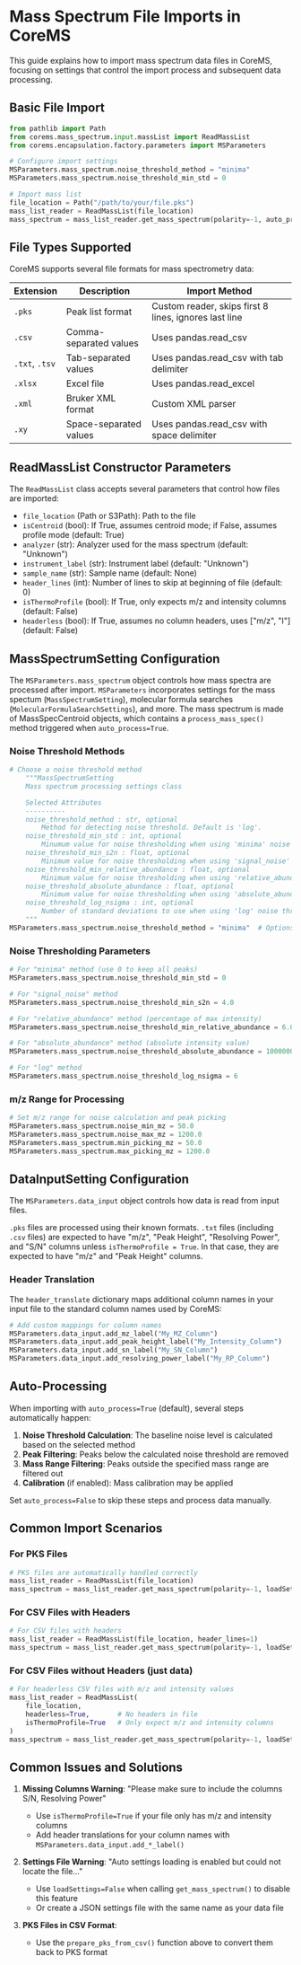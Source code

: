 # Mass Spectrum File Imports in CoreMS

This guide explains how to import mass spectrum data files in CoreMS, focusing on settings that control the import process and subsequent data processing.

## Basic File Import

```python
from pathlib import Path
from corems.mass_spectrum.input.massList import ReadMassList
from corems.encapsulation.factory.parameters import MSParameters

# Configure import settings
MSParameters.mass_spectrum.noise_threshold_method = "minima"
MSParameters.mass_spectrum.noise_threshold_min_std = 0

# Import mass list
file_location = Path("/path/to/your/file.pks")
mass_list_reader = ReadMassList(file_location)
mass_spectrum = mass_list_reader.get_mass_spectrum(polarity=-1, auto_process=True, loadSettings=False)
```

## File Types Supported

CoreMS supports several file formats for mass spectrometry data:

| Extension | Description | Import Method |
|-----------|-------------|--------------|
| `.pks` | Peak list format | Custom reader, skips first 8 lines, ignores last line |
| `.csv` | Comma-separated values | Uses pandas.read_csv |
| `.txt`, `.tsv` | Tab-separated values | Uses pandas.read_csv with tab delimiter |
| `.xlsx` | Excel file | Uses pandas.read_excel |
| `.xml` | Bruker XML format | Custom XML parser |
| `.xy` | Space-separated values | Uses pandas.read_csv with space delimiter |

## ReadMassList Constructor Parameters

The `ReadMassList` class accepts several parameters that control how files are imported:

* `file_location` (Path or S3Path): Path to the file
* `isCentroid` (bool): If True, assumes centroid mode; if False, assumes profile mode (default: True)
* `analyzer` (str): Analyzer used for the mass spectrum (default: "Unknown") 
* `instrument_label` (str): Instrument label (default: "Unknown")
* `sample_name` (str): Sample name (default: None)
* `header_lines` (int): Number of lines to skip at beginning of file (default: 0)
* `isThermoProfile` (bool): If True, only expects m/z and intensity columns (default: False)
* `headerless` (bool): If True, assumes no column headers, uses ["m/z", "I"] (default: False)

## MassSpectrumSetting Configuration

The `MSParameters.mass_spectrum` object controls how mass spectra are processed after import.  `MSParameters` incorporates settings for the mass spectum (`MassSpectrumSetting`), molecular formula searches (`MolecularFormulaSearchSettings`), and more. The mass spectrum is made of MassSpecCentroid objects, which contains a `process_mass_spec()` method triggered when `auto_process=True`.

### Noise Threshold Methods

```python
# Choose a noise threshold method
    """MassSpectrumSetting
    Mass spectrum processing settings class

    Selected Attributes
    ----------
    noise_threshold_method : str, optional
        Method for detecting noise threshold. Default is 'log'.
    noise_threshold_min_std : int, optional
        Minumum value for noise thresholding when using 'minima' noise threshold method. Default is 6.
    noise_threshold_min_s2n : float, optional
        Minimum value for noise thresholding when using 'signal_noise' noise threshold method. Default is 4.
    noise_threshold_min_relative_abundance : float, optional
        Minimum value for noise thresholding when using 'relative_abundance' noise threshold method. Note that this is a percentage value. Default is 6 (6%).
    noise_threshold_absolute_abundance : float, optional
        Minimum value for noise thresholding when using 'absolute_abundance' noise threshold method. Default is 1_000_000.
    noise_threshold_log_nsigma : int, optional
        Number of standard deviations to use when using 'log' noise threshold method. Default is 6.
    """
MSParameters.mass_spectrum.noise_threshold_method = "minima"  # Options: "minima", "signal_noise", "relative_abundance", "absolute_abundance", "log"
```

### Noise Thresholding Parameters

```python
# For "minima" method (use 0 to keep all peaks)
MSParameters.mass_spectrum.noise_threshold_min_std = 0

# For "signal_noise" method
MSParameters.mass_spectrum.noise_threshold_min_s2n = 4.0

# For "relative_abundance" method (percentage of max intensity)
MSParameters.mass_spectrum.noise_threshold_min_relative_abundance = 6.0

# For "absolute_abundance" method (absolute intensity value)
MSParameters.mass_spectrum.noise_threshold_absolute_abundance = 1000000

# For "log" method
MSParameters.mass_spectrum.noise_threshold_log_nsigma = 6
```

### m/z Range for Processing

```python
# Set m/z range for noise calculation and peak picking
MSParameters.mass_spectrum.noise_min_mz = 50.0
MSParameters.mass_spectrum.noise_max_mz = 1200.0
MSParameters.mass_spectrum.min_picking_mz = 50.0
MSParameters.mass_spectrum.max_picking_mz = 1200.0
```

## DataInputSetting Configuration

The `MSParameters.data_input` object controls how data is read from input files.

`.pks` files are processed using their known formats.  `.txt` files (including `.csv` files) are expected to have "m/z", "Peak Height", "Resolving Power", and "S/N" columns unless `isThermoProfile = True`.  In that case, they are expected to have "m/z" and "Peak Height" columns. 

### Header Translation

The `header_translate` dictionary maps additional column names in your input file to the standard column names used by CoreMS:

```python
# Add custom mappings for column names
MSParameters.data_input.add_mz_label("My_MZ_Column")
MSParameters.data_input.add_peak_height_label("My_Intensity_Column") 
MSParameters.data_input.add_sn_label("My_SN_Column")
MSParameters.data_input.add_resolving_power_label("My_RP_Column")
```

## Auto-Processing

When importing with `auto_process=True` (default), several steps automatically happen:

1. **Noise Threshold Calculation**: The baseline noise level is calculated based on the selected method
2. **Peak Filtering**: Peaks below the calculated noise threshold are removed
3. **Mass Range Filtering**: Peaks outside the specified mass range are filtered out
4. **Calibration** (if enabled): Mass calibration may be applied

Set `auto_process=False` to skip these steps and process data manually.

## Common Import Scenarios

### For PKS Files
```python
# PKS files are automatically handled correctly
mass_list_reader = ReadMassList(file_location)
mass_spectrum = mass_list_reader.get_mass_spectrum(polarity=-1, loadSettings=False)
```

### For CSV Files with Headers
```python
# For CSV files with headers
mass_list_reader = ReadMassList(file_location, header_lines=1)
mass_spectrum = mass_list_reader.get_mass_spectrum(polarity=-1, loadSettings=False)
```

### For CSV Files without Headers (just data)
```python
# For headerless CSV files with m/z and intensity values
mass_list_reader = ReadMassList(
    file_location,
    headerless=True,       # No headers in file
    isThermoProfile=True   # Only expect m/z and intensity columns
)
mass_spectrum = mass_list_reader.get_mass_spectrum(polarity=-1, loadSettings=False)
```

## Common Issues and Solutions

1. **Missing Columns Warning**: "Please make sure to include the columns S/N, Resolving Power"
   - Use `isThermoProfile=True` if your file only has m/z and intensity columns
   - Add header translations for your column names with `MSParameters.data_input.add_*_label()`

2. **Settings File Warning**: "Auto settings loading is enabled but could not locate the file..."
   - Use `loadSettings=False` when calling `get_mass_spectrum()` to disable this feature
   - Or create a JSON settings file with the same name as your data file

3. **PKS Files in CSV Format**:
   - Use the `prepare_pks_from_csv()` function above to convert them back to PKS format
